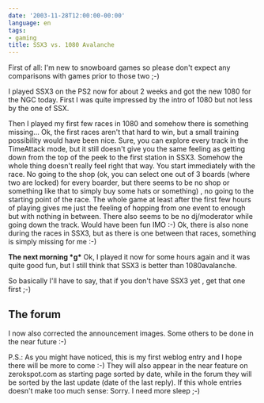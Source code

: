 ```yaml
---
date: '2003-11-28T12:00:00-00:00'
language: en
tags:
- gaming
title: SSX3 vs. 1080 Avalanche
---
```


First of all: I'm new to snowboard games so please don't expect any comparisons with games prior to those two ;-)

I played SSX3 on the PS2 now for about 2 weeks and got the new 1080 for the NGC today. First I was quite impressed by the intro of 1080 but not less by the one of SSX.

Then I played my first few races in 1080 and somehow there is something missing... Ok, the first races aren't that hard to win, but a small training possibility would have been nice. Sure, you can explore every track in the TimeAttack mode, but it still doesn't give you the same feeling as getting down from the top of the peek to the first station in SSX3. Somehow the whole thing doesn't really feel right that way. You start immediately with the race. No going to the shop (ok, you can select one out of 3 boards (where two are locked) for every boarder, but there seems to be no shop or something like that to simply buy some hats or something) , no going to the starting point of the race. The whole game at least after the first few hours of playing gives me just the feeling of hopping from one event to enough but with nothing in between. There also seems to be no dj/moderator while going down the track. Would have been fun IMO :-) Ok, there is also none during the races in SSX3, but as there is one between that races, something is simply missing for me :-)

**The next morning \*g\*** Ok, I played it now for some hours again and it was quite good fun, but I still think that SSX3 is better than 1080avalanche.

So basically I'll have to say, that if you don't have SSX3 yet , get that one first ;-)

## The forum

I now also corrected the announcement images. Some others to be done in the near future :-)

P.S.: As you might have noticed, this is my first weblog entry and I hope there will be more to come :-)
They will also appear in the near feature on zerokspot.com as starting page sorted by date, while in the forum they will be sorted by the last update (date of the last reply).
If this whole entries doesn't make too much sense: Sorry. I need more sleep ;-)

